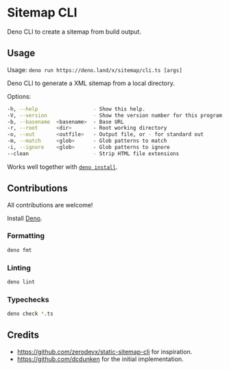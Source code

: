 # Sitemap CLI

Deno CLI to create a sitemap from build output.

## Usage

Usage: `deno run https://deno.land/x/sitemap/cli.ts [args]`

Deno CLI to generate a XML sitemap from a local directory.

Options:

```sh
-h, --help                  - Show this help.                                                  
-V, --version               - Show the version number for this program.                        
-b, --basename  <basename>  - Base URL                                   (required)            
-r, --root      <dir>       - Root working directory                     (Default: ".")        
-o, --out       <outfile>   - Output file, or - for standard out                               
-m, --match     <glob>      - Glob patterns to match                     (Default: "**/*.html")
-i, --ignore    <glob>      - Glob patterns to ignore                    (Default: "404.html") 
--clean                     - Strip HTML file extensions                                       
```

Works well together with
[`deno install`](https://deno.land/manual/tools/script_installer).

## Contributions

All contributions are welcome!

Install [Deno](https://deno.land).

### Formatting

```sh
deno fmt
```

### Linting

```sh
deno lint
```

### Typechecks

```sh
deno check *.ts
```

## Credits

- <https://github.com/zerodevx/static-sitemap-cli> for inspiration.
- <https://github.com/dcdunken> for the initial implementation.
